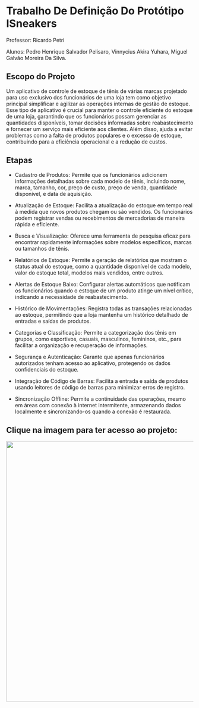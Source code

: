 <h1> Trabalho De Definição Do Protótipo ISneakers</h1>

Professor: Ricardo Petri

Alunos: Pedro Henrique Salvador Pelisaro, Vinnycius Akira Yuhara, Miguel Galvão Moreira Da Silva.

<h2> Escopo do Projeto</h2>
Um aplicativo de controle de estoque de tênis de várias marcas projetado para uso exclusivo dos funcionários de uma loja tem como objetivo principal simplificar e agilizar as operações internas de gestão de estoque. Esse tipo de aplicativo é crucial para manter o controle eficiente do estoque de uma loja, garantindo que os funcionários possam gerenciar as quantidades disponíveis, tomar decisões informadas sobre reabastecimento e fornecer um serviço mais eficiente aos clientes. Além disso, ajuda a evitar problemas como a falta de produtos populares e o excesso de estoque, contribuindo para a eficiência operacional e a redução de custos.

<h2> Etapas</h2>

- Cadastro de Produtos: Permite que os funcionários adicionem informações detalhadas sobre cada modelo de tênis, incluindo nome, marca, tamanho, cor, preço de custo, preço de venda, quantidade disponível, e data de aquisição.

- Atualização de Estoque: Facilita a atualização do estoque em tempo real à medida que novos produtos chegam ou são vendidos. Os funcionários podem registrar vendas ou recebimentos de mercadorias de maneira rápida e eficiente.

- Busca e Visualização: Oferece uma ferramenta de pesquisa eficaz para encontrar rapidamente informações sobre modelos específicos, marcas ou tamanhos de tênis.

- Relatórios de Estoque: Permite a geração de relatórios que mostram o status atual do estoque, como a quantidade disponível de cada modelo, valor do estoque total, modelos mais vendidos, entre outros.

- Alertas de Estoque Baixo: Configurar alertas automáticos que notificam os funcionários quando o estoque de um produto atinge um nível crítico, indicando a necessidade de reabastecimento.

- Histórico de Movimentações: Registra todas as transações relacionadas ao estoque, permitindo que a loja mantenha um histórico detalhado de entradas e saídas de produtos.

- Categorias e Classificação: Permite a categorização dos tênis em grupos, como esportivos, casuais, masculinos, femininos, etc., para facilitar a organização e recuperação de informações.

- Segurança e Autenticação: Garante que apenas funcionários autorizados tenham acesso ao aplicativo, protegendo os dados confidenciais do estoque.

- Integração de Código de Barras: Facilita a entrada e saída de produtos usando leitores de código de barras para minimizar erros de registro.

- Sincronização Offline: Permite a continuidade das operações, mesmo em áreas com conexão à internet intermitente, armazenando dados localmente e sincronizando-os quando a conexão é restaurada.


<h2> Clique na imagem para ter acesso ao projeto:</h2>
<a href="https://www.youtube.com/watch?v=78AuzBKcoyM"> <img src="https://cdn.discordapp.com/attachments/1081703389819306036/1161785724169895946/image.png?ex=65399045&is=65271b45&hm=8858dcb3995401cf56b3525c69178898bc594ef33b966fb76e3ce3a1ebf6d457&" width=1300 height=700 ></a>











